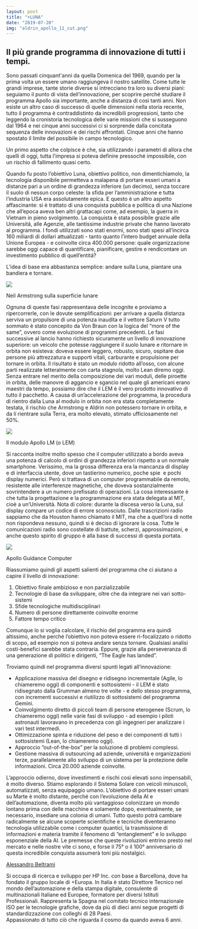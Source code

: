 ```yaml
---
layout: post
title: "+LUNA"
date: "2019-07-20"
img: "aldrin_apollo_11_cut.png"
---
```


## Il più grande programma di innovazione di tutti i tempi.

Sono passati cinquant'anni da quella Domenica del 1969, quando per la prima volta un essere umano raggiungeva il nostro satellite. Come tutte le grandi imprese, tante storie diverse si intrecciano tra loro su diversi piani: seguiamo il punto di vista dell’innovazione, per scoprire perché studiare il programma Apollo sia importante, anche a distanza di così tanti anni. Non esiste un altro caso di successo di quelle dimensioni nella storia recente, tutto il programma è contraddistinto da incredibili progressioni, tanto che leggendo la cronistoria tecnologica delle varie missioni che si susseguono dal 1964 e nei cinque anni successivi ci si sorprende dalla concitata sequenza delle innovazioni e dei rischi affrontati. Cinque anni che hanno spostato il limite del possibile in campo tecnologico.

Un primo aspetto che colpisce è che, sia utilizzando i parametri di allora che quelli di oggi, tutta l’impresa si poteva definire pressoché impossibile, con un rischio di fallimento quasi certo. 

Quando fu posto l’obiettivo Luna, obiettivo politico, non dimentichiamolo, la tecnologia disponibile permetteva a malapena di portare esseri umani a distanze pari a un ordine di grandezza inferiore (un decimo), senza toccare il suolo di nessun corpo celeste: la sfida per l’amministrazione e tutta l’industria USA era assolutamente epica. E questo è un altro aspetto affascinante: si è trattato di una conquista pubblica e politica di una Nazione che all’epoca aveva ben altri grattacapi come, ad esempio, la guerra in Vietnam in pieno svolgimento. La conquista è stata possibile grazie alle Universitá, alle Agenzie, alle tantissime industrie private che hanno lavorato al programma. I fondi utilizzati sono stati enormi, sono stati spesi all’incirca 160 miliardi di dollari attualizzati - tanto quanto l’intero budget annuale della Unione Europea - e coinvolte circa 400.000 persone: quale organizzazione sarebbe oggi capace di quantificare, pianificare, gestire e rendicontare un investimento pubblico di quell’entitá?

L’idea di base era abbastanza semplice: andare sulla Luna, piantare una bandiera e tornare.

![](images/as11-40-5886.jpg)

Neil Armstrong sulla superficie lunare

Ognuna di queste fasi rappresentava delle incognite e proviamo a ripercorrerle, con le dovute semplificazioni: per arrivare a quella distanza serviva un propulsore di una potenza inaudita e il vettore Saturn V tutto sommato è stato concepito da Von Braun con la logica del “more of the same”, ovvero come evoluzione di programmi precedenti. Le fasi successive al lancio hanno richiesto sicuramente un livello di innovazione superiore: un veicolo che potesse raggiungere il suolo lunare e ritornare in orbita non esisteva: doveva essere leggero, robusto, sicuro, ospitare due persone più attrezzatura e supporti vitali, carburante e propulsione per tornare in orbita. Il risultato è stato un modulo ridotto all’osso, con alcune parti realizzate letteralmente con carta stagnola, molto Lean diremo oggi. Senza entrare nel merito della composizione dei vari moduli, delle piroette in orbita, delle manovre di aggancio e sgancio nel quale gli americani erano maestri da tempo, possiamo dire che il LEM è il vero prodotto innovativo di tutto il pacchetto. A causa di un’accelerazione del programma, la procedura di rientro dalla Luna al modulo in orbita non era stata completamente testata, il rischio che Armstrong e Aldrin non potessero tornare in orbita, e da lí rientrare sulla Terra, era molto elevato, stimato ufficiosamente nel 50%. 

![](images/apollo16lm.jpg)

Il modulo Apollo LM (o LEM)

Si racconta inoltre molto spesso che il computer utilizzato a bordo aveva una potenza di calcolo di ordini di grandezza inferiori rispetto a un normale smartphone. Verissimo, ma la grossa differenza era la mancanza di display e di interfaccia utente, dove un tastierino numerico, poche spie  e pochi display numerici. Però si trattava di un computer programmabile da remoto, resistente alle interferenze magnetiche, che doveva sostanzialmente sovrintendere a un numero prefissato di operazioni. La cosa interessante è che tutta la progettazione e la programmazione era stata delegata al MIT, cioè a un’Università. Nota di colore: durante la discesa verso la Luna, sul display compare un codice di errore sconosciuto. Dalle trascrizioni radio sappiamo che da Houston hanno chiamato il MIT, ma che a quell’ora di notte non rispondeva nessuno, quindi si è deciso di ignorare la cosa. Tutte le comunicazioni radio sono costellate di battute, scherzi, approssimazioni, e anche questo spirito di gruppo è alla base di successi di questa portata.

![](images/agc_user_interface.jpg)

Apollo Guidance Computer

Riassumiamo quindi gli aspetti salienti del programma che ci aiutano a capire il livello di innovazione:

1. Obiettivo finale ambizioso e non parzializzabile
2. Tecnologie di base da sviluppare, oltre che da integrare nei vari sotto-sistemi
3. Sfide tecnologiche multidisciplinari
4. Numero di persone direttamente coinvolte enorme
5. Fattore tempo critico

Comunque lo si voglia calcolare, il rischio del programma era quindi altissimo, anche perché l’obiettivo non poteva essere ri-focalizzato o ridotto di scopo, ad esempio non si poteva andare senza tornare. Qualsiasi analisi costi-benefici sarebbe stata contraria. Eppure, grazie alla perseveranza di una generazione di politici e dirigenti, “The Eagle has landed”.

Troviamo quindi nel programma diversi spunti legati all’innovazione:  

- Applicazione massiva del disegno e ridisegno incrementale (Agile, lo chiameremo oggi) di componenti e sottosistemi - il LEM è stato ridisegnato dalla Grumman almeno tre volte - e dello stesso programma, con incrementi successivi e riutilizzo di sottosistemi del programma Gemini.
- Coinvolgimento diretto di piccoli team di persone eterogenee (Scrum, lo chiameremo oggi) nelle varie fasi di sviluppo - ad esempio i piloti astronauti lavoravano in precedenza con gli ingegneri per analizzare i vari test intermedi.
- Ottimizzazione spinta e riduzione del peso e dei componenti di tutti i sottosistemi (Lean, lo chiameremo oggi).
- Approccio “out-of-the-box” per la soluzione di problemi complessi. 
- Gestione massiva di outsourcing ad aziende, università e organizzazioni terze, parallelamente allo sviluppo di un sistema per la protezione delle informazioni. Circa 20.000 aziende coinvolte. 

L’approccio odierno, dove investimenti e rischi così elevati sono impensabili, è molto diverso. Stiamo esplorando il Sistema Solare con veicoli minuscoli, automatizzati, senza equipaggio umano. L’obiettivo di portare esseri umani su Marte è molto distante, perché con l’evoluzione della AI e dell’automazione, diventa molto più vantaggioso colonizzare un mondo lontano prima con delle macchine e solamente dopo, eventualmente, se necessario, insediare una colonia di umani. Tutto questo potrá cambiare radicalmente se alcune scoperte scientifiche e tecniche diventeranno tecnologia utilizzabile come i computer quantici, la trasmissione di informazioni e materia tramite il fenomeno di “entanglement” e lo sviluppo esponenziale della AI. Le premesse che queste rivoluzioni entrino presto nel mercato e nelle nostre vite ci sono, e forse il 75° o il 100° anniversario di questa incredibile conquista assumerà toni più nostalgici.  

[Alessandro Beltrami](https://www.linkedin.com/in/alessandrobeltrami/)

Si occupa di ricerca e sviluppo per HP Inc. con base a Barcellona, dove ha fondato il gruppo locale di +Europa. In Italia è stato Direttore Tecnico nel mondo dell’automazione e della stampa digitale, consulente di multinazionali Italiane ed Europee, formatore per diversi Istituti Professionali. Rappresenta la Spagna nel comitato tecnico internazionale ISO per le tecnologie grafiche, dove da più di dieci anni segue progetti di standardizzazione con colleghi di 28 Paesi.  
Appassionato di tutto ciò che riguarda il cosmo da quando aveva 6 anni.
